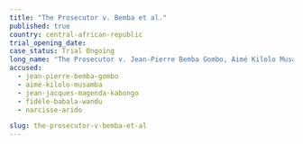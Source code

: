 ```yaml
---
title: "The Prosecutor v. Bemba et al."
published: true
country: central-african-republic
trial_opening_date:
case_status: Trial Ongoing
long_name: "The Prosecutor v. Jean-Pierre Bemba Gombo, Aimé Kilolo Musamba, Jean-Jacques Mangenda Kabongo, Fidèle Babala Wandu and Narcisse Arido"
accused:
  - jean-pierre-bemba-gombo
  - aimé-kilolo-musamba
  - jean-jacques-magenda-kabongo
  - fidèle-babala-wandu
  - narcisse-arido

slug: the-prosecutor-v-bemba-et-al
---
```

